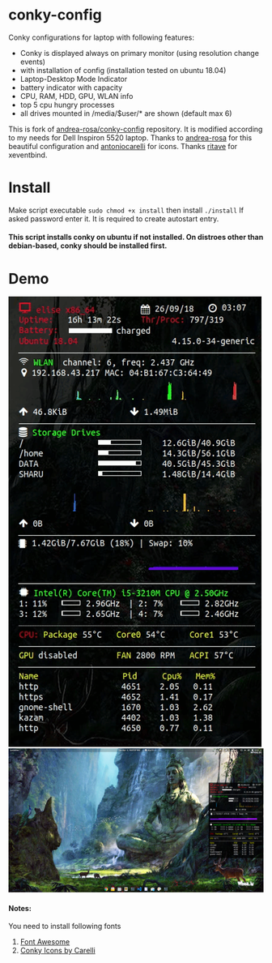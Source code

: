 # conky-config
Conky configurations for laptop with following features:
- Conky is displayed always on primary monitor (using resolution change events)
- with installation of config (installation tested  on ubuntu 18.04)
- Laptop-Desktop Mode Indicator
- battery indicator with capacity
- CPU, RAM, HDD, GPU, WLAN info
- top 5 cpu hungry processes
- all drives mounted in /media/$user/* are shown (default max 6)   

This is fork of [andrea-rosa/conky-config](https://github.com/andrea-rosa/conky-config) repository.
It is modified according to my needs for Dell Inspiron 5520 laptop.
Thanks to [andrea-rosa](https://github.com/andrea-rosa) for this beautiful configuration and [antoniocarelli](https://github.com/antoniocarelli) for icons.
Thanks [ritave](https://github.com/ritave/xeventbind) for xeventbind.

# Install
Make script executable
`sudo chmod +x install`
then install
`./install`
If asked password enter it. It is required to create autostart entry.
#### This script installs conky on ubuntu if not installed. On distroes other than debian-based, conky should be installed first.

# Demo
![gif](https://github.com/ajitjadhav28/conky-config/blob/master/demo.gif)
![Screenshot](https://github.com/ajitjadhav28/conky-config/blob/master/Screenshot%20from%202019-04-02%2022-07-37.jpg)
  
#### **Notes**:
You need to install following fonts
1. [Font Awesome](https://github.com/FortAwesome/Font-Awesome)
2. [Conky Icons by Carelli](https://github.com/antoniocarelli/conky/blob/master/Conky%20Icons%20by%20Carelli.ttf)
